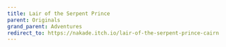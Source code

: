 ```yaml
---
title: Lair of the Serpent Prince
parent: Originals
grand_parent: Adventures
redirect_to: https://nakade.itch.io/lair-of-the-serpent-prince-cairn
---
```

